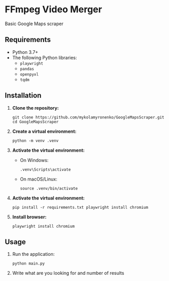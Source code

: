 # FFmpeg Video Merger

Basic Google Maps scraper


## Requirements
- Python 3.7+
- The following Python libraries:
  - `playwright`
  - `pandas`
  - `openpyxl`
  - `tqdm`
 
## Installation

1. **Clone the repository:**
   ```
   git clone https://github.com/mykolamyronenko/GoogleMapsScraper.git
   cd GoogleMapsScraper
   ```

2. **Create a virtual environment:**
   ```
   python -m venv .venv
   ```

3. **Activate the virtual environment:**
   - On Windows:
      ```
      .venv\Scripts\activate
      ```

   - On macOS/Linux:
      ```
      source .venv/bin/activate
      ```
   
4. **Activate the virtual environment:**
    ```  
    pip install -r requirements.txt playwright install chromium
    ```
   
5. **Install browser:**
    ```  
    playwright install chromium
    ```
## Usage

1. Run the application:
    ```
    python main.py
    ```

2. Write what are you looking for and number of results



